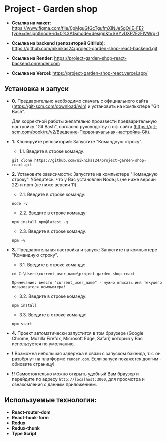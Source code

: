 # Project - Garden shop

  - **Ссылка на макет**: https://www.figma.com/file/0pMguGfGcTgufmXlNJe5gO/IE-FE?type=design&node-id=0%3A1&mode=design&t=SVYvDXP7EzFIVWrg-1

  - **Ссылка на backend (репозиторий GitHub)**: https://github.com/niknikas24/project-garden-shop-react-backend.git

  - **Ссылка на Render**: https://project-garden-shop-react-backend.onrender.com 
  
  - **Ссылка на Vercel**: https://project-garden-shop-react.vercel.app/ 


## Установка и запуск

- **0.** Предварительно необходимо скачать с официального сайта (https://git-scm.com/download/win) и установить на компьютере "Git Bash".

   Для корректной работы желательно произвести предварительную настройку "Git Bash", согласно руководству с оф. сайта (https://git-scm.com/book/ru/v2/Введение-Первоначальная-настройка-Git).

- **1.** Клонируйте репозиторий:
   Запустите "Командную строку".
   
    - 1.1. Введите в строке команду:

    `git clone https://github.com/niknikas24/project-garden-shop-react.git`


- **2.** Установите зависимости:
   Запустите на компьютере "Командную строку". Убедитесь, что у Вас установлен Node.js (не ниже версии 22) и npm (не ниже версии 11).
   
    - 2.1. Введите в строке команду:

    `node -v`

    - 2.2. Введите в строке команду:

    `npm install npm@latest -g`  

    - 2.3. Введите в строке команду:

    `npm -v`


- **3.** Предварительная настройка и запуск:
   Запустите на компьютере "Командную строку".

    - 3.1. Введите в строке команду:

    `cd C:\Users\current_user_name\project-garden-shop-react`

    `Примечание: вместо "current_user_name" - нужно вписать имя текущего пользователя компьютера!`

    - 3.2. Введите в строке команду:

    `npm install`

    - 3.3. Введите в строке команду:

    `npm start`


- **4.** Проект автоматически запустится в том браузере (Google Chrome, Mozilla Firefox, Microsoft Edge, Safari) который у Вас используется по умолчанию.

- **!** Возможна небольшая задержка в связи с запуском бэкенда, т.к. он развёрнут на платформе `render.com`. Если запуск покажется долгим - обновите страницу! 

- **!!** Самостоятельно можно открыть удобный Вам браузер и перейдите по адресу `http://localhost:3000`, для просмотра и ознакомления с данным приложением.


## Используемые технологии:
- **React-router-dom**
- **React-hook-form**
- **Redux**
- **Redux-thunk**
- **Type Script**

